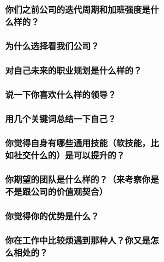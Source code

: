 # 你们之前公司的迭代周期和加班强度是什么样的？

# 为什么选择看我们公司？

# 对自己未来的职业规划是什么样的？

# 说一下你喜欢什么样的领导？

# 用几个关键词总结一下自己？

# 你觉得自身有哪些通用技能（软技能，比如社交什么的）是可以提升的？

# 你期望的团队是什么样的？（来考察你是不是跟公司的价值观契合）

# 你觉得你的优势是什么？

# 你在工作中比较烦遇到那种人？你又是怎么相处的？